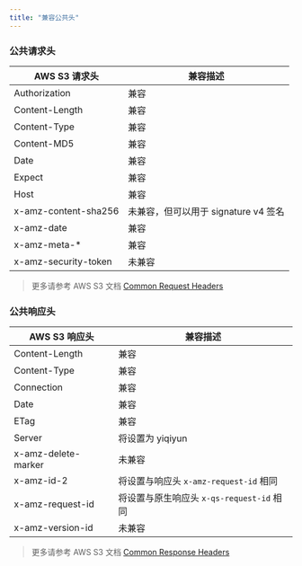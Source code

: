 ```yaml
---
title: "兼容公共头"
---
```



### 公共请求头

| AWS S3 请求头 | 兼容描述 |
| --- | --- |
| Authorization | 兼容 |
| Content-Length | 兼容 |
| Content-Type | 兼容 |
| Content-MD5 | 兼容 |
| Date | 兼容 |
| Expect | 兼容 |
| Host | 兼容 |
| x-amz-content-sha256 | 未兼容，但可以用于 signature v4 签名 |
| x-amz-date | 兼容 |
| x-amz-meta-* | 兼容 |
| x-amz-security-token | 未兼容 |

> 更多请参考 AWS S3 文档 [Common Request Headers](http://docs.aws.amazon.com/AmazonS3/latest/API/RESTCommonRequestHeaders.html)

### 公共响应头

| AWS S3 响应头 | 兼容描述 |
| --- | --- |
| Content-Length | 兼容 |
| Content-Type | 兼容 |
| Connection | 兼容 |
| Date | 兼容 |
| ETag | 兼容 |
| Server | 将设置为 yiqiyun |
| x-amz-delete-marker | 未兼容 |
| x-amz-id-2 | 将设置与响应头 `x-amz-request-id` 相同 |
| x-amz-request-id | 将设置与原生响应头 `x-qs-request-id` 相同 |
| x-amz-version-id | 未兼容 |

> 更多请参考 AWS S3 文档 [Common Response Headers](http://docs.aws.amazon.com/AmazonS3/latest/API/ErrorResponses.html)
